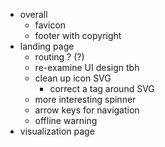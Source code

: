 - overall
  - favicon
  - footer with copyright
- landing page
  - routing ? (?)
  - re-examine UI design tbh
  - clean up icon SVG
    - correct a tag around SVG
  - more interesting spinner
  - arrow keys for navigation
  - offline warning
- visualization page